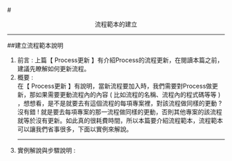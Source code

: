 #<center>流程範本的建立</center>
<hr>

##建立流程範本說明
<br>
<ol>
<li> 前言 : 上篇【 Process更新 】有介紹Process的流程更新，在閱讀本篇之前，建議先瞭解如何更新流程。
<li> 概要 : 
<br>
在【 Process更新 】有說明，當新流程要加入時，我們需要對Process做更新，那如果需要更動流程內的內容 ( 比如流程的名稱、流程內的程式碼等等 ) ，想想看，是不是就要去有這個流程的每項專案裡，對該流程做同樣的更動 ? 
<br>
沒有錯 ! 就是要去每項專案的那一流程做同樣的更動，否則其他專案的該流程就等於沒有更新。如此真的很耗費時間，所以本篇要介紹流程範本，流程範本可以讓我們省事很多，下面以實例來解說。
<br>
<hr>

<li> 實例解說與步驟說明 : 